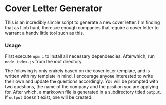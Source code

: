 # Cover Letter Generator

This is an incredibly simple script to generate a new cover letter. I'm finding that as I job hunt, there are enough companies that require a cover letter to warrant a handy little tool such as this.

### Usage

First execute `npm i` to install all necessary dependencies. Afterwhich, run `node index.js` from the root directory. 

The following is only entirely based on the cover letter template, and is written with my template in mind. I encourage anyone interested to write their own and update the questions accordingly.
You will be prompted with two questions, the name of the company and the position you are applying for. After which, a markdown file is generated in a subdirectory titled `output`. If `output` doesn't exist, one will be created.
